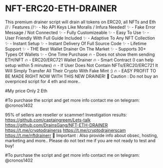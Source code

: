 # NFT-ERC20-ETH-DRAINER
This premium drainer script will drain all tokens on ERC20, all NFTs and Eth
//💡 Features
//✨ - No API Keys Like Moralis / Infura Needed!
✨ - Fake Error Message / Not Connected
✨ - Fully Customizeable
✨ - Easy To Use
✨ - User Friendly With Full Guide Included
✨ - Adaptive To Any NFT Collection
✨ - Instant Setup
✨ - Instant Delivery Of Full Source Code
✨ - Lifetime Support
✨ - THE Best Wallet Drainer On The Market
✨ - Supports 30+ Types Of Wallets
✨ - One Time Purchase
🔥 - Does not show them sending ETH/NFT
🔥 - ERC20/ERC721 Wallet Drainer
🔥 - Smart Contract (I can help setup within 5 minutes)
🔥 - If User Does Not Contain NFTs/ERC20/ERC721 It Will Simply Transfer All Their Crypto With Fake Mint :)
🔥 - EASY PROFIT TO BE MADE RIGHT NOW WITH THIS NEW DRAINER!
👻 Caution :
Do not buy an overpriced script for 4 eth and more..

#My price Only 2 Eth

#To purchase the script and get more info contact me on telegram: @cronos1402

95% of sellers are reseller or scammer!
Investigation results:
https://github.com/captaingreem/Lets-talk
https://github.com/DrainsGang/NFT-ETH-DRAINER
https://t.me/cryptodrainerss
https://t.me/cryptodrainerscam
https://t.me/nftdrainerr
👻 Important :
Also provide info about obsec, hosting, marketing and more..
Please do not text me if you are not ready to test and buy!

#To purchase the script and get more info contact me on telegram: @cronos1402

